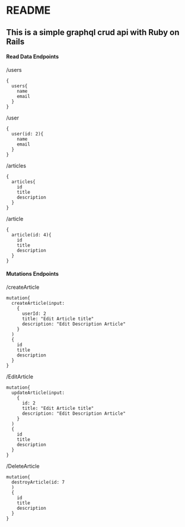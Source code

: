 # README
## This is a simple graphql crud api with Ruby on Rails 

#### Read Data Endpoints

/users
```
{
  users{
    name
    email
  }
}
```

/user
```
{
  user(id: 2){
    name
    email
  }
}
```
/articles
```
{
  articles{
    id
    title
    description
  }
}
```

/article
```
{
  article(id: 4){
    id
    title
    description
  }
}
```

#### Mutations Endpoints
/createArticle

```
mutation{
  createArticle(input: 
    {
      userId: 2
      title: "Edit Article title"
      description: "Edit Description Article"
    }
  )
  {
    id
    title
    description
  }
}
```

/EditArticle

```
mutation{
  updateArticle(input: 
    {
      id: 2
      title: "Edit Article title"
      description: "Edit Description Article"
    }
  )
  {
    id
    title
    description
  }
}
```
/DeleteArticle

```
mutation{
  destroyArticle(id: 7
  )
  {
    id
    title
    description
  }
}
```
